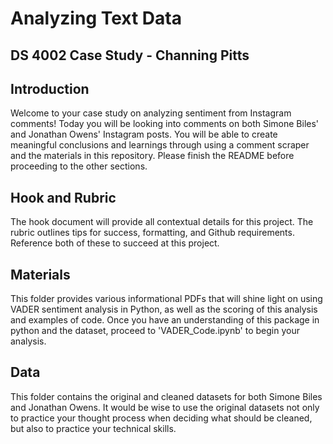 # Analyzing Text Data

## DS 4002 Case Study - Channing Pitts

## Introduction
Welcome to your case study on analyzing sentiment from Instagram comments! Today you will be looking into comments on both Simone Biles' and Jonathan Owens' Instagram posts. You will be able to create meaningful conclusions and learnings through using a comment scraper and the materials in this repository. Please finish the README before proceeding to the other sections.

## Hook and Rubric
The hook document will provide all contextual details for this project. The rubric outlines tips for success, formatting, and Github requirements. Reference both of these to succeed at this project.

## Materials
This folder provides various informational PDFs that will shine light on using VADER sentiment analysis in Python, as well as the scoring of this analysis and examples of code. Once you have an understanding of this package in python and the dataset, proceed to 'VADER_Code.ipynb' to begin your analysis.

## Data
This folder contains the original and cleaned datasets for both Simone Biles and Jonathan Owens. It would be wise to use the original datasets not only to practice your thought process when deciding what should be cleaned, but also to practice your technical skills.


